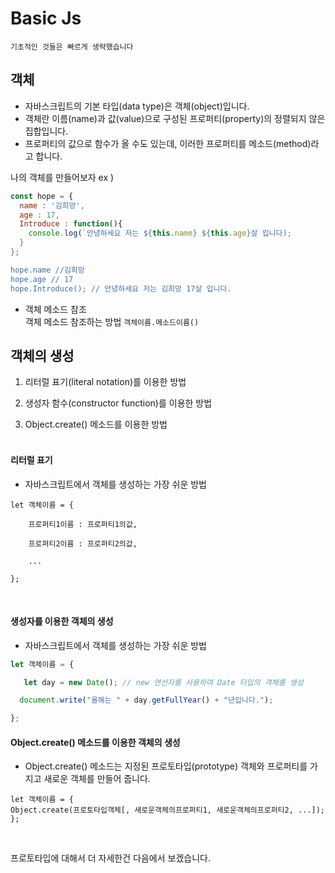 # Basic Js
` 기초적인 것들은 빠르게 생략했습니다 `

## 객체
- 자바스크립트의 기본 타입(data type)은 객체(object)입니다.
- 객체란 이름(name)과 값(value)으로 구성된 프로퍼티(property)의 정렬되지 않은 집합입니다.
- 프로퍼티의 값으로 함수가 올 수도 있는데, 이러한 프로퍼티를 메소드(method)라고 합니다.

나의 객체를 만들어보자 ex )

```js
const hope = {
  name : '김희망',
  age : 17,
  Introduce : function(){
    console.log(`안녕하세요 저는 ${this.name} ${this.age}살 입니다);
  }
};

hope.name //김희망
hope.age // 17
hope.Introduce(); // 안녕하세요 저는 김희망 17살 입니다.
```

- 객체 메소드 참조  
객체 메소드 참조하는 방법 `객체이름.메소드이름()` 

## 객체의 생성

1. 리터럴 표기(literal notation)를 이용한 방법

2. 생성자 함수(constructor function)를 이용한 방법

3. Object.create() 메소드를 이용한 방법
<br/> <br/> 

#### 리터럴 표기
- 자바스크립트에서 객체를 생성하는 가장 쉬운 방법 
```
let 객체이름 = {

    프로퍼티1이름 : 프로퍼티1의값,

    프로퍼티2이름 : 프로퍼티2의값,

    ...

}; 
```
<br/> 

#### 생성자를 이용한 객체의 생성
- 자바스크립트에서 객체를 생성하는 가장 쉬운 방법 
```js
let 객체이름 = {

   let day = new Date(); // new 연산자를 사용하여 Date 타입의 객체를 생성

  document.write("올해는 " + day.getFullYear() + "년입니다.");

}; 
```

#### Object.create() 메소드를 이용한 객체의 생성
- Object.create() 메소드는 지정된 프로토타입(prototype) 객체와 프로퍼티를 가지고 새로운 객체를 만들어 줍니다.
```
let 객체이름 = {
Object.create(프로토타입객체[, 새로운객체의프로퍼티1, 새로운객체의프로퍼티2, ...]);
}; 
```
<br>

프로토타입에 대해서 더 자세한건 다음에서 보겠습니다.


